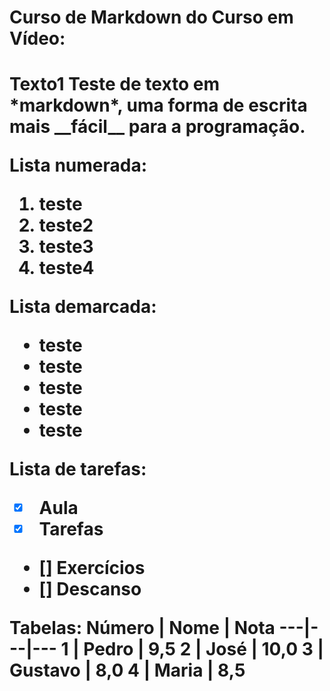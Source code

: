 # Curso de Markdown do Curso em Vídeo:

<h1>Texto1
Teste de texto em *markdown*, uma forma de escrita mais __fácil__ para a programação.

Lista numerada:
1. teste
2. teste2
3. teste3
4. teste4

Lista demarcada:
* teste
* teste
 * teste
  * teste
   * teste

Lista de tarefas:
- [x] Aula
- [x] Tarefas
- [] Exercícios
- [] Descanso

Tabelas:
Número | Nome | Nota
---|---|---
1 | Pedro | 9,5
2 | José | 10,0
3 | Gustavo | 8,0
4 | Maria | 8,5